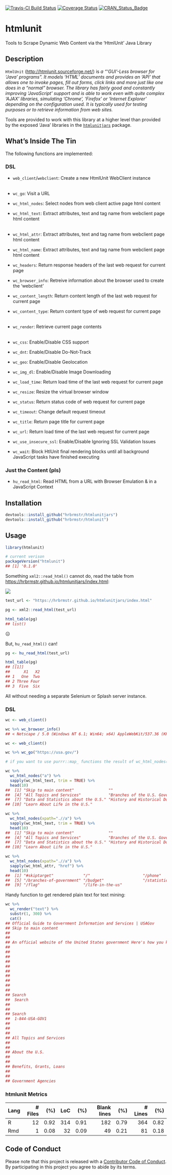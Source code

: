 
[![Travis-CI Build
Status](https://travis-ci.org/hrbrmstr/htmlunit.svg?branch=master)](https://travis-ci.org/hrbrmstr/htmlunit)
[![Coverage
Status](https://img.shields.io/codecov/c/github/hrbrmstr/htmlunit/master.svg)](https://codecov.io/github/hrbrmstr/htmlunit?branch=master)
[![CRAN\_Status\_Badge](http://www.r-pkg.org/badges/version/htmlunit)](https://cran.r-project.org/package=htmlunit)

# htmlunit

Tools to Scrape Dynamic Web Content via the ‘HtmlUnit’ Java Library

## Description

`HtmlUnit` (<http://htmlunit.sourceforge.net/>) is *a “‘GUI’-Less
browser for ‘Java’ programs”. It models ‘HTML’ documents and provides an
‘API’ that allows one to invoke pages, fill out forms, click links and
more just like one does in a “normal” browser. The library has fairly
good and constantly improving ‘JavaScript’ support and is able to work
even with quite complex ‘AJAX’ libraries, simulating ‘Chrome’, ‘Firefox’
or ‘Internet Explorer’ depending on the configuration used. It is
typically used for testing purposes or to retrieve information from web
sites.*

Tools are provided to work with this library at a higher level than
provided by the exposed ‘Java’ libraries in the
[`htmlunitjars`](https://gitlab.com/hrbrmstr/htmlunitjars) package.

## What’s Inside The Tin

The following functions are implemented:

### DSL

  - `web_client`/`webclient`: Create a new HtmlUnit WebClient
    instance<br/><br/>

  - `wc_go`: Visit a URL<br/>

  - `wc_html_nodes`: Select nodes from web client active page html
    content

  - `wc_html_text`: Extract attributes, text and tag name from webclient
    page html content<br/><br/>

  - `wc_html_attr`: Extract attributes, text and tag name from webclient
    page html content

  - `wc_html_name`: Extract attributes, text and tag name from webclient
    page html content

  - `wc_headers`: Return response headers of the last web request for
    current page

  - `wc_browser_info`: Retreive information about the browser used to
    create the ‘webclient’

  - `wc_content_length`: Return content length of the last web request
    for current page

  - `wc_content_type`: Return content type of web request for current
    page<br/><br/>

  - `wc_render`: Retrieve current page contents<br/><br/>

  - `wc_css`: Enable/Disable CSS support

  - `wc_dnt`: Enable/Disable Do-Not-Track

  - `wc_geo`: Enable/Disable Geolocation

  - `wc_img_dl`: Enable/Disable Image Downloading

  - `wc_load_time`: Return load time of the last web request for current
    page

  - `wc_resize`: Resize the virtual browser window

  - `wc_status`: Return status code of web request for current page

  - `wc_timeout`: Change default request timeout

  - `wc_title`: Return page title for current page

  - `wc_url`: Return load time of the last web request for current page

  - `wc_use_insecure_ssl`: Enable/Disable Ignoring SSL Validation Issues

  - `wc_wait`: Block HtlUnit final rendering blocks until all background
    JavaScript tasks have finished executing

### Just the Content (pls)

  - `hu_read_html`: Read HTML from a URL with Browser Emulation & in a
    JavaScript Context

## Installation

``` r
devtools::install_github("hrbrmstr/htmlunitjars")
devtools::install_github("hrbrmstr/htmlunit")
```

## Usage

``` r
library(htmlunit)

# current verison
packageVersion("htmlunit")
## [1] '0.1.0'
```

Something `xml2::read_html()` cannot do, read the table from
<https://hrbrmstr.github.io/htmlunitjars/index.html>:

![](man/figures/test-url-table.png)

``` r
test_url <- "https://hrbrmstr.github.io/htmlunitjars/index.html"

pg <- xml2::read_html(test_url)

html_table(pg)
## list()
```

☹️

But, `hu_read_html()` can\!

``` r
pg <- hu_read_html(test_url)

html_table(pg)
## [[1]]
##      X1   X2
## 1   One  Two
## 2 Three Four
## 3  Five  Six
```

All without needing a separate Selenium or Splash server instance.

### DSL

``` r
wc <- web_client()

wc %>% wc_browser_info()
## < Netscape / 5.0 (Windows NT 6.1; Win64; x64) AppleWebKit/537.36 (KHTML, like Gecko) Chrome/72.0.3626.81 Safari/537.36 / en-US >

wc <- web_client()

wc %>% wc_go("https://usa.gov/")

# if you want to use purrr::map_ functions the result of wc_html_nodes() needs to be passed to as.list()

wc %>%
  wc_html_nodes("a") %>%
  sapply(wc_html_text, trim = TRUE) %>% 
  head(10)
##  [1] "Skip to main content"               ""                                   "1-844-USA-GOV1"                    
##  [4] "All Topics and Services"            "Branches of the U.S. Government"    "Budget of the U.S. Government"     
##  [7] "Data and Statistics about the U.S." "History and Historical Documents"   "American Flag"                     
## [10] "Learn About Life in the U.S."

wc %>%
  wc_html_nodes(xpath=".//a") %>%
  sapply(wc_html_text, trim = TRUE) %>% 
  head(10)
##  [1] "Skip to main content"               ""                                   "1-844-USA-GOV1"                    
##  [4] "All Topics and Services"            "Branches of the U.S. Government"    "Budget of the U.S. Government"     
##  [7] "Data and Statistics about the U.S." "History and Historical Documents"   "American Flag"                     
## [10] "Learn About Life in the U.S."

wc %>%
  wc_html_nodes(xpath=".//a") %>%
  sapply(wc_html_attr, "href") %>% 
  head(10)
##  [1] "#skiptarget"             "/"                       "/phone"                  "/topics"                
##  [5] "/branches-of-government" "/budget"                 "/statistics"             "/history"               
##  [9] "/flag"                   "/life-in-the-us"
```

Handy function to get rendered plain text for text mining:

``` r
wc %>% 
  wc_render("text") %>% 
  substr(1, 300) %>% 
  cat()
## Official Guide to Government Information and Services | USAGov
## Skip to main content
## 
## 
## An official website of the United States government Here's how you know
## 
## 
## 
## 
## 
## 
## 
## 
## 
## 
## Search
##  Search
## 
## 
## Search
##  1-844-USA-GOV1
## 
## 
## 
## All Topics and Services
## 
## 
## About the U.S.
## 
## 
## Benefits, Grants, Loans
## 
## 
## Government Agencies
```

### htmlunit Metrics

| Lang | \# Files |  (%) | LoC |  (%) | Blank lines |  (%) | \# Lines |  (%) |
| :--- | -------: | ---: | --: | ---: | ----------: | ---: | -------: | ---: |
| R    |       12 | 0.92 | 314 | 0.91 |         182 | 0.79 |      364 | 0.82 |
| Rmd  |        1 | 0.08 |  32 | 0.09 |          49 | 0.21 |       81 | 0.18 |

## Code of Conduct

Please note that this project is released with a [Contributor Code of
Conduct](CONDUCT.md). By participating in this project you agree to
abide by its terms.
